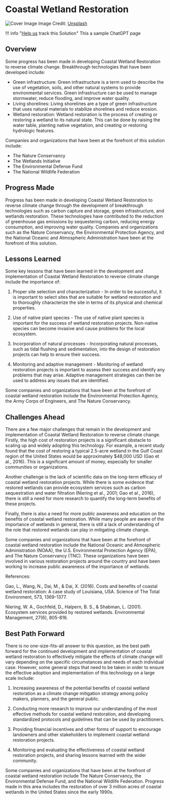 # Coastal Wetland Restoration

![Cover Image](https://images.unsplash.com/photo-1680458842508-e30d36b1cba5?crop=entropy&cs=tinysrgb&fit=max&fm=jpg&ixid=Mnw0NDYzODh8MHwxfHNlYXJjaHwxfHxDb2FzdGFsJTIwV2V0bGFuZCUyMFJlc3RvcmF0aW9ufGVufDB8fHx8MTY4MzY1ODI2OA&ixlib=rb-4.0.3&q=80&w=1080)
Image Credit: [Unsplash](https://unsplash.com/@aleexcif)

!!! info "[Help us](../../contribute) track this Solution"
    This a sample ChatGPT page

## Overview

Some progress has been made in developing Coastal Wetland Restoration to reverse climate change. Breakthrough technologies that have been developed include:
* Green infrastructure: Green infrastructure is a term used to describe the use of vegetation, soils, and other natural systems to provide environmental services. Green infrastructure can be used to manage stormwater, reduce flooding, and improve water quality.
* Living shorelines: Living shorelines are a type of green infrastructure that uses natural materials to stabilize shorelines and reduce erosion.
* Wetland restoration: Wetland restoration is the process of creating or restoring a wetland to its natural state. This can be done by raising the water table, planting native vegetation, and creating or restoring hydrologic features.

Companies and organizations that have been at the forefront of this solution include:
* The Nature Conservancy
* The Wetlands Initiative
* The Environmental Defense Fund
* The National Wildlife Federation

## Progress Made

Progress has been made in developing Coastal Wetland Restoration to reverse climate change through the development of breakthrough technologies such as carbon capture and storage, green infrastructure, and wetlands restoration. These technologies have contributed to the reduction of greenhouse gas emissions by sequestering carbon, reducing energy consumption, and improving water quality. Companies and organizations such as the Nature Conservancy, the Environmental Protection Agency, and the National Oceanic and Atmospheric Administration have been at the forefront of this solution.

## Lessons Learned

Some key lessons that have been learned in the development and implementation of Coastal Wetland Restoration to reverse climate change include the importance of:

1. Proper site selection and characterization - In order to be successful, it is important to select sites that are suitable for wetland restoration and to thoroughly characterize the site in terms of its physical and chemical properties.

2. Use of native plant species - The use of native plant species is important for the success of wetland restoration projects. Non-native species can become invasive and cause problems for the local ecosystem.

3. Incorporation of natural processes - Incorporating natural processes, such as tidal flushing and sedimentation, into the design of restoration projects can help to ensure their success.

4. Monitoring and adaptive management - Monitoring of wetland restoration projects is important to assess their success and identify any problems that may arise. Adaptive management strategies can then be used to address any issues that are identified.

Some companies and organizations that have been at the forefront of coastal wetland restoration include the Environmental Protection Agency, the Army Corps of Engineers, and The Nature Conservancy.

## Challenges Ahead

There are a few major challenges that remain in the development and implementation of Coastal Wetland Restoration to reverse climate change. Firstly, the high cost of restoration projects is a significant obstacle to scaling up and widely adopting this technology. For example, a recent study found that the cost of restoring a typical 2.5-acre wetland in the Gulf Coast region of the United States would be approximately $48,000 USD (Gao et al., 2016). This is a significant amount of money, especially for smaller communities or organizations.

Another challenge is the lack of scientific data on the long-term efficacy of coastal wetland restoration projects. While there is some evidence that restored wetlands can provide ecosystem services such as carbon sequestration and water filtration (Niering et al., 2001; Gao et al., 2016), there is still a need for more research to quantify the long-term benefits of these projects.

Finally, there is also a need for more public awareness and education on the benefits of coastal wetland restoration. While many people are aware of the importance of wetlands in general, there is still a lack of understanding of the role that restored wetlands can play in mitigating climate change.

Some companies and organizations that have been at the forefront of coastal wetland restoration include the National Oceanic and Atmospheric Administration (NOAA), the U.S. Environmental Protection Agency (EPA), and The Nature Conservancy (TNC). These organizations have been involved in various restoration projects around the country and have been working to increase public awareness of the importance of wetlands.

References:

Gao, L., Wang, N., Dai, M., & Dai, X. (2016). Costs and benefits of coastal wetland restoration: A case study of Louisiana, USA. Science of The Total Environment, 573, 1369-1377.

Niering, W. A., Gochfeld, D., Halpern, B. S., & Shabman, L. (2001). Ecosystem services provided by restored wetlands. Environmental Management, 27(6), 805-816.

## Best Path Forward

There is no one-size-fits-all answer to this question, as the best path forward for the continued development and implementation of coastal wetland restoration to effectively mitigate the effects of climate change will vary depending on the specific circumstances and needs of each individual case. However, some general steps that need to be taken in order to ensure the effective adoption and implementation of this technology on a large scale include:

1. Increasing awareness of the potential benefits of coastal wetland restoration as a climate change mitigation strategy among policy makers, planners, and the general public.

2. Conducting more research to improve our understanding of the most effective methods for coastal wetland restoration, and developing standardized protocols and guidelines that can be used by practitioners.

3. Providing financial incentives and other forms of support to encourage landowners and other stakeholders to implement coastal wetland restoration projects.

4. Monitoring and evaluating the effectiveness of coastal wetland restoration projects, and sharing lessons learned with the wider community.

Some companies and organizations that have been at the forefront of coastal wetland restoration include The Nature Conservancy, the Environmental Defense Fund, and the National Wildlife Federation. Progress made in this area includes the restoration of over 3 million acres of coastal wetlands in the United States since the early 1990s.
